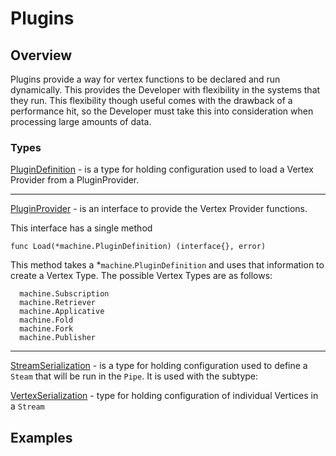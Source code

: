 # Plugins

## Overview
Plugins provide a way for vertex functions to be declared and run dynamically. This provides the Developer with flexibility in the systems that they run. This flexibility though useful comes with the drawback of a performance hit, so the Developer must take this into consideration when processing large amounts of data.

### Types

[PluginDefinition](https://pkg.go.dev/github.com/whitaker-io/machine#PluginDefinition) - is a type for holding configuration used to load a Vertex Provider from a PluginProvider.

----

[PluginProvider](https://pkg.go.dev/github.com/whitaker-io/machine#PluginProvider) - is an interface to provide the Vertex Provider functions. 

This interface has a single method 
```golang
func Load(*machine.PluginDefinition) (interface{}, error)
```

This method takes a *`machine`.`PluginDefinition` and uses that information to create a Vertex Type. The possible Vertex Types are as follows:

```golang
  machine.Subscription
  machine.Retriever
  machine.Applicative
  machine.Fold
  machine.Fork
  machine.Publisher
```

----

[StreamSerialization](https://pkg.go.dev/github.com/whitaker-io/machine#StreamSerialization) - is a type for holding configuration used to define a `Steam` that will be run in the `Pipe`. It is used with the subtype:

[VertexSerialization](https://pkg.go.dev/github.com/whitaker-io/machine#VertexSerialization) - type for holding configuration of individual Vertices in a `Stream`

## Examples

